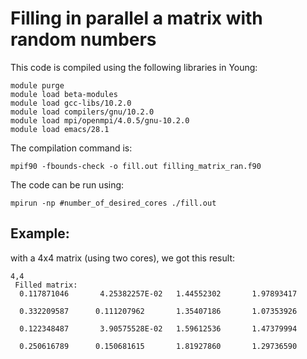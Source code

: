 # Filling in parallel a matrix with random numbers

This code is compiled using the following libraries in Young:

```
module purge
module load beta-modules
module load gcc-libs/10.2.0
module load compilers/gnu/10.2.0
module load mpi/openmpi/4.0.5/gnu-10.2.0
module load emacs/28.1
```

The compilation command is:

```
mpif90 -fbounds-check -o fill.out filling_matrix_ran.f90
```

The code can be run using:

```
mpirun -np #number_of_desired_cores ./fill.out
```

## Example:

with a 4x4 matrix (using two cores), we got this result:

```
4,4
 Filled matrix:
  0.117871046       4.25382257E-02   1.44552302       1.97893417    

  0.332209587      0.111207962       1.35407186       1.07353926    

  0.122348487       3.90575528E-02   1.59612536       1.47379994    

  0.250616789      0.150681615       1.81927860       1.29736590   
```
